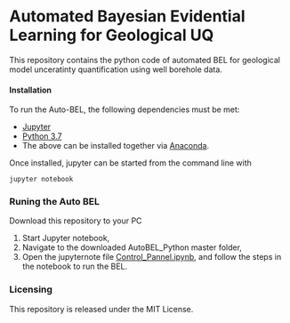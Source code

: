 # Automated Bayesian Evidential Learning for Geological UQ 

<p> This repository contains the python code of automated BEL for geological model unceratinty quantification using well borehole data.

#### Installation

To run the Auto-BEL, the following dependencies must be met:
* [Jupyter](http://jupyter.org/) 
* [Python 3.7](https://www.python.org/) 
* The above can be installed together via [Anaconda](https://www.anaconda.com/).

Once installed, jupyter can be started from the command line with

	jupyter notebook

### Runing the Auto BEL

Download this repository to your PC

1. Start Jupyter notebook,
2. Navigate to the downloaded AutoBEL_Python master folder, 
3. Open the jupyternote file [Control_Pannel.ipynb](https://github.com/sdyinzhen/AutoBEL_Python/blob/master/Control_Pannel.ipynb), and follow the steps in the notebook to run the BEL. 

### Licensing
This repository is released under the MIT License.
